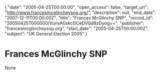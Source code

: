 {
  "date": "2005-04-25T00:00:00", 
  "open_access": false, 
  "target_url": "http://www.francesmcglincheysnp.org/", 
  "description": null, 
  "end_date": "2007-12-11T00:00:00Z", 
  "title": "Frances McGlinchy SNP", 
  "record_id": "20050425T000000/VunvA0xkcGCeDVGd8zDyog==", 
  "publisher": "francesmcglincheysnp.org", 
  "start_date": "2005-04-25T00:00:00Z", 
  "subject": "UK General Election 2005"
}

# Frances McGlinchy SNP

None